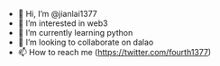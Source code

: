 - 👋 Hi, I’m @jianlai1377
- 👀 I’m interested in web3
- 🌱 I’m currently learning python
- 💞️ I’m looking to collaborate on dalao
- 📫 How to reach me (https://twitter.com/fourth1377)

<!---
jianlai1377/jianlai1377 is a ✨ special ✨ repository because its `README.md` (this file) appears on your GitHub profile.
You can click the Preview link to take a look at your changes.
--->
